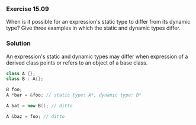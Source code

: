 ### Exercise 15.09

When is it possible for an expression's static type to differ from its dynamic
type? Give three examples in which the static and dynamic types differ.

### Solution

An expression's static and dynamic types may differ when expression of a derived
class points or refers to an object of a base class.

```cpp
class A {};
class B : A{};

B foo;
A *bar = &foo; // static type: A*, dynamic type: B*

A bat = new B(); // ditto

A &baz = foo; // ditto
```
